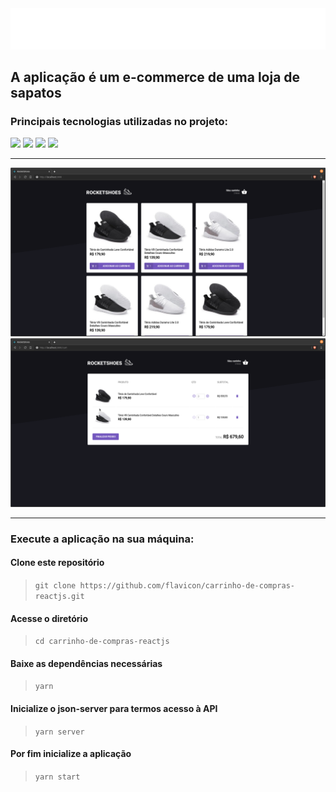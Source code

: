 <img src="src/assets/images/logo.svg">


## A aplicação é um e-commerce de uma loja de sapatos 

### Principais tecnologias utilizadas no projeto: 

![](https://img.shields.io/badge/React-20232A?style=for-the-badge&logo=react&logoColor=61DAFB)
![](https://img.shields.io/badge/Typescript-20232A?style=for-the-badge&logo=typescript&logoColor=2C73D2)
![](https://img.shields.io/badge/Styled_Componets-20232A?style=for-the-badge&logo=styled-components&logoColor=ff9898)
![](https://img.shields.io/badge/json_server-20232A?style=for-the-badge&logo=json&logoColor=ff9898)

<hr>

<img src="src/assets/images/rocketshoes-1.png">

<img src="src/assets/images/rocketshoes-2.png">

<hr>

### Execute a aplicação na sua máquina:

#### Clone este repositório 
>`git clone https://github.com/flavicon/carrinho-de-compras-reactjs.git`

#### Acesse o diretório 
> `cd carrinho-de-compras-reactjs`

#### Baixe as dependências necessárias 
>`yarn`

#### Inicialize o json-server para termos acesso à API
>`yarn server`

#### Por fim inicialize a aplicação
>`yarn start`

